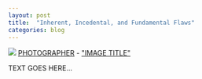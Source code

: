 ```yaml
---
layout: post
title:  "Inherent, Incedental, and Fundamental Flaws"
categories: blog
---
```


<p class="attribution">
	<img src="images/" class="image fit" />
	<a href="">PHOTOGRAPHER</a> -
	<a href="">"IMAGE TITLE"</a>
</p>

TEXT GOES HERE...
